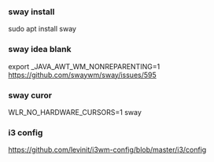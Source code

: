 

### sway install
sudo apt install sway

### sway idea blank
export _JAVA_AWT_WM_NONREPARENTING=1
https://github.com/swaywm/sway/issues/595



### sway curor
WLR_NO_HARDWARE_CURSORS=1 sway



### i3 config
https://github.com/levinit/i3wm-config/blob/master/i3/config

